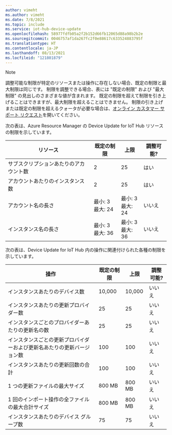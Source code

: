 ```yaml
---
author: vimeht
ms.author: vimeht
ms.date: 7/8/2021
ms.topic: include
ms.service: iot-hub-device-update
ms.openlocfilehash: 58977fdfb05a2f2b152d66fb12065d88a98b2b2e
ms.sourcegitcommit: 0046757af1da267fc2f0e88617c633524883795f
ms.translationtype: HT
ms.contentlocale: ja-JP
ms.lasthandoff: 08/13/2021
ms.locfileid: "121801879"
---
```

 > [!NOTE]
 > 調整可能な制限が特定のリソースまたは操作に存在しない場合、既定の制限と最大制限は同じです。
 > 制限を調整できる場合、表には "既定の制限" および "最大制限" の見出しのさまざまな値が含まれます。 既定の制限を超えて制限を引き上げることはできますが、最大制限を超えることはできません。
 > 制限の引き上げまたは既定の制限を超えるクォータが必要な場合は、[オンライン カスタマー サポート リクエスト](https://azure.microsoft.com/support/options/)を開いてください。


次の表は、Azure Resource Manager の Device Update for IoT Hub リソースの制限を示しています。

| リソース |  既定の制限 | 上限 | 調整可能? |
| --- | --- | --- | --- |
| サブスクリプションあたりのアカウント数 | 2 | 25 | はい |
| アカウントあたりのインスタンス数 | 2 | 25 | はい |
| アカウント名の長さ | 最小: 3 <br/> 最大: 24 | 最小: 3 <br/> 最大: 24 | いいえ |
| インスタンス名の長さ | 最小: 3 <br/> 最大: 36 | 最小: 3 <br/> 最大: 36 | いいえ |



次の表は、Device Update for IoT Hub 内の操作に関連付けられた各種の制限を示しています。

| 操作 |  既定の制限 | 上限 | 調整可能? |
| --- | --- | --- | --- |
| インスタンスあたりのデバイス数 | 10,000 | 10,000 | いいえ |
| インスタンスあたりの更新プロバイダー数 | 25 | 25 | いいえ |
| インスタンスごとのプロバイダーあたりの更新名の数 | 25 | 25 | いいえ |
| インスタンスごとの更新プロバイダーおよび更新名あたりの更新バージョン数 | 100 | 100 | いいえ |
| インスタンスあたりの更新回数の合計 | 100 | 100 | いいえ |
| 1 つの更新ファイルの最大サイズ | 800 MB | 800 MB | いいえ |
| 1 回のインポート操作の全ファイルの最大合計サイズ | 800 MB | 800 MB | いいえ |
| インスタンスあたりのデバイス グループ数 | 75 | 75 | いいえ |

